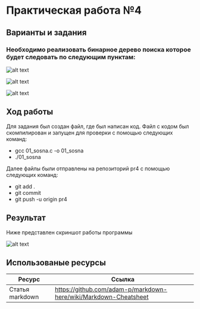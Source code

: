 # Практическая работа №4 
## Варианты и задания 
### Необходимо реализовать бинарное дерево поиска которое будет следовать по следующим пунктам: 
![alt text](https://pp.userapi.com/c847121/v847121821/1df94b/rnwdwu7ScRg.jpg) 

![alt text](https://pp.userapi.com/c854424/v854424356/20d06/mcSh4Ub5-i4.jpg) 

![alt text](https://pp.userapi.com/c846321/v846321330/1e6bdd/Rd-F4-QwI-A.jpg) 


## Ход работы 
Для задания был создан файл, где был написан код. Файл с кодом был скомпилирован и запущен для проверки с помощью следующих команд: 

* gcc 01_sosna.c -o 01_sosna 
* ./01_sosna 

Далее файлы были отправлены на репозиторий pr4 с помощью следующих команд: 

* git add . 
* git commit 
* git push -u origin pr4 

## Результат 
Ниже представлен скриншот работы программы 

![alt text](https://pp.userapi.com/c848532/v848532468/1799a5/xRuY-sIZSE8.jpg) 

## Использованые ресурсы 

| Ресурс          | Ссылка                                                           |
| ------------    | -----------------------------------------------------------------|
| Статья markdown | https://github.com/adam-p/markdown-here/wiki/Markdown-Cheatsheet |
